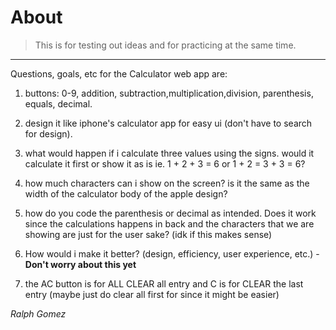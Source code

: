 # About
>
>This is for testing out ideas and for practicing at the same time.
---
Questions, goals, etc for the Calculator web app are:

1. buttons: 0-9, addition, subtraction,multiplication,division, parenthesis, equals, decimal.

2. design it like iphone's calculator app for easy ui (don't have to search for design).

3. what would happen if i calculate three values using the signs. would it calculate it first or show it as is
   ie. 1 + 2 + 3 = 6 or 1 + 2 = 3 + 3 = 6?
4. how much characters can i show on the screen? is it the same as the width of the calculator body of the apple design?
   
5. how do you code the parenthesis or decimal as intended. Does it work since the calculations happens in back and the characters that we are showing are just for the user sake? (idk if this makes sense)

6. How would i make it better? (design, efficiency, user experience, etc.) - **Don't worry about this yet**

7. the AC button is for ALL CLEAR all entry and C is for CLEAR the last entry (maybe just do clear all first for since it might be easier)




*Ralph Gomez*
